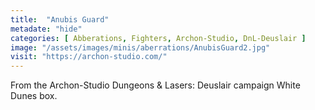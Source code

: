 ```yaml
---
title:  "Anubis Guard"
metadate: "hide"
categories: [ Abberations, Fighters, Archon-Studio, DnL-Deuslair ]
image: "/assets/images/minis/aberrations/AnubisGuard2.jpg"
visit: "https://archon-studio.com/"
---
```

From the Archon-Studio Dungeons & Lasers: Deuslair campaign White Dunes box.